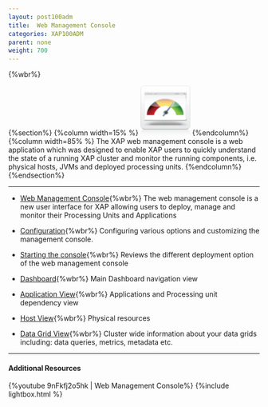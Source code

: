 ```yaml
---
layout: post100adm
title:  Web Management Console
categories: XAP100ADM
parent: none
weight: 700
---
```


{%wbr%}

{%section%}
{%column width=15% %}
<img src="/attachment_files/subject/WebManagementConsole.png" width="100" height="100">
{%endcolumn%}
{%column width=85% %}
The XAP web management console is a web application which was designed to enable XAP users to quickly understand the state of a running XAP cluster and monitor the running components, i.e. physical hosts, JVMs and deployed processing units.
{%endcolumn%}
{%endsection%}

<hr/>

- [Web Management Console](./web-management-console-console.html){%wbr%}
The web management console is a new user interface for XAP allowing users to deploy, manage and monitor their Processing Units and Applications

- [Configuration](./web-management-console-configuration.html){%wbr%}
Configuring various options and customizing the management console.

- [Starting the console](./web-management-console-starting.html){%wbr%}
Reviews the different deployment option of the web management console

- [Dashboard](./web-management-dashboard-view.html){%wbr%}
Main Dashboard navigation view

- [Application View](./web-management-application-view.html){%wbr%}
Applications and Processing unit dependency view

- [Host View](./web-management-hosts-view.html){%wbr%}
Physical resources

- [Data Grid View](./web-management-data-grid-view.html){%wbr%}
Cluster wide information about your data grids including: data queries, metrics, metadata etc.

<hr/>

#### Additional Resources
{%youtube 9nFkfj2o5hk | Web Management Console%}
{%include lightbox.html %}



